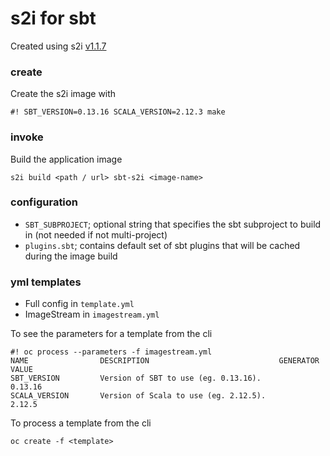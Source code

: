 s2i for sbt
===

Created using s2i [v1.1.7](https://github.com/openshift/source-to-image/releases/tag/v1.1.7)

### create

Create the s2i image with

`#! SBT_VERSION=0.13.16 SCALA_VERSION=2.12.3 make`

### invoke

Build the application image

`s2i build <path / url> sbt-s2i <image-name>`

### configuration

- `SBT_SUBPROJECT`; optional string that specifies the sbt subproject to build in (not needed if not multi-project)
- `plugins.sbt`; contains default set of sbt plugins that will be cached during the image build

### yml templates

- Full config in `template.yml`
- ImageStream in `imagestream.yml`

To see the parameters for a template from the cli

```
#! oc process --parameters -f imagestream.yml 
NAME                DESCRIPTION                             GENERATOR           VALUE
SBT_VERSION         Version of SBT to use (eg. 0.13.16).                        0.13.16
SCALA_VERSION       Version of Scala to use (eg. 2.12.5).                       2.12.5
```

To process a template from the cli

`oc create -f <template>`
